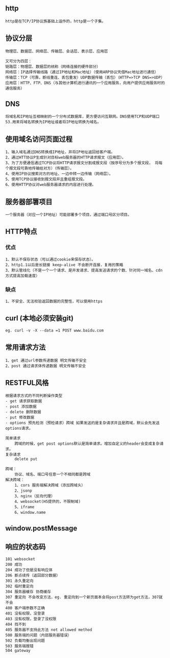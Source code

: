## http
    http是在TCP/IP协议族基础上运作的，http是一个子集。 

## 协议分层
    物理层、数据层、网络层、传输层、会话层、表示层、应用层

    又可分为四层：
    链路层：物理层、数据层的统称（网络连接的硬件部分）
    网络层：IP选择传输线路（通过IP地址和Mac地址）（使用ARP协议凭借Mac地址进行通信）
    传输层：TCP（可靠，断线重连、丢包重发）UDP数据传输（丢包）（HTTP=>TCP DNS=>UDP）
    应用层：HTTP、FTP、DNS（与其他计算机进行通讯的一个应用服务，向用户提供应用服务时的通信服务）

## DNS
    将域名和IP地址互相映射的一个分布式数据库，更方便访问互联网。DNS使用TCP和UDP端口53.用来将域名转换为IP地址或者将IP地址转换为域名。

## 使用域名访问页面过程
    1、输入域名通过DNS转换成IP地址，并将IP地址返回给客户端。
    2、通过HTT协议P生成针对目标web服务器的HTTP请求报文（应用层）。
    3、为了方便通信通过TCP协议将HTTP请求报文分割成报文段（按序号分为多个报文段， 将每个报文段可靠地传输给对方）（传输层）。
    4、使用IP协议搜索对方的地址、一边中转一边传输（网络层）。
    5、使用TCP协议接收到报文段并且重组报文段。
    6、使用HTTP协议对web服务器请求的内容进行处理。

## 服务器部署项目
    一个服务器（对应一个IP地址）可能部署多个项目，通过端口号区分项目。

## HTTP特点
 ### 优点 
    1、默认不保存状态（可以通过cookie来保存状态）。
    2、http1.1以后是长链接 keep-alive 不会断开连接，复用的策略
    3、默认管线化（不是一个一个请求、是并发请求、提高发送请求的个数、针对同一域名、cdn方式提高加载速度）
 ### 缺点
    1、不安全、无法校验返回数据的完整性，可以使用https

## curl (本地必须安装git)
    eg. curl -v -X --data =1 POST www.baidu.com

## 常用请求方法
    1、get 通过url参数传递数据 明文传输不安全
    2、post 通过请求体传递数据 明文传输不安全

## RESTFUL风格
    根据请求方式的不同判断操作类型
    - get 请求获取数据
    - post 添加数据
    - delete 删除数据
    - put 修改数据
    - options 预先检测（预检请求）跨域 如果发送的是复杂请求并且是跨域，默认会先发送options请求。

    简单请求
        跨域的时候，get post options默认是简单请求。增加自定义的header会变成复杂请求。
    复杂请求
        delete put

    跨域：
        协议、域名、端口号任意一个不相同都是跨域
    解决跨域：
        1、cors 服务端解决跨域（添加跨域头）
        2、jsonp
        3、nginx（反向代理）
        4、websocket(H5提供的，不限制域)
        5、iframe
        6、window.name

## window.postMessage

## 响应的状态码
    101 websocket
    200 成功
    204 成功了但是没有响应体
    206 断点续传（返回部分数据）
    301 永久重定向 
    302 临时重定向
    304 服务器缓存 协商缓存 
    307 重定向 不会改变方法，eg. 重定向到一个新页面本会将post方法转为get方法，307就不会
    400 客户端参数不正确
    401 没有权限，没登录
    403 没有权限，登录了没权限
    404 找不到
    405 服务器不支持此方法 not allowed method
    500 服务端的问题（内部服务器错误）
    502 负载均衡出现问题
    503 服务端报错
    504 gateway

       